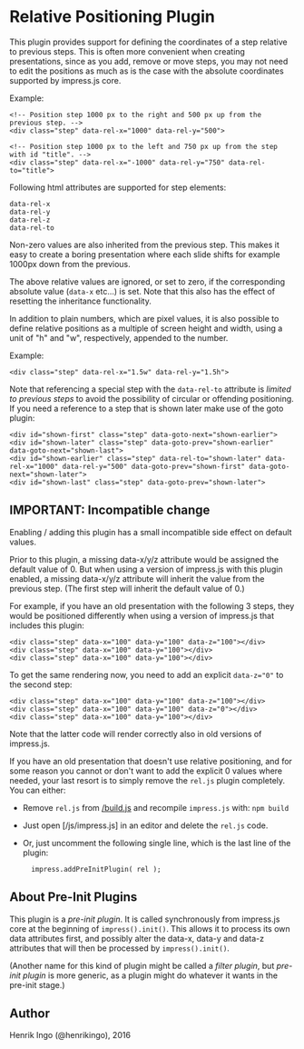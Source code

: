 Relative Positioning Plugin
===========================

This plugin provides support for defining the coordinates of a step relative
to previous steps. This is often more convenient when creating presentations,
since as you add, remove or move steps, you may not need to edit the positions
as much as is the case with the absolute coordinates supported by impress.js
core.

Example:

    <!-- Position step 1000 px to the right and 500 px up from the previous step. -->
    <div class="step" data-rel-x="1000" data-rel-y="500">
        
    <!-- Position step 1000 px to the left and 750 px up from the step with id "title". -->
    <div class="step" data-rel-x="-1000" data-rel-y="750" data-rel-to="title">

Following html attributes are supported for step elements:

    data-rel-x
    data-rel-y
    data-rel-z
    data-rel-to

Non-zero values are also inherited from the previous step. This makes it easy to 
create a boring presentation where each slide shifts for example 1000px down 
from the previous.

The above relative values are ignored, or set to zero, if the corresponding 
absolute value (`data-x` etc...) is set. Note that this also has the effect of
resetting the inheritance functionality.

In addition to plain numbers, which are pixel values, it is also possible to
define relative positions as a multiple of screen height and width, using
a unit of "h" and "w", respectively, appended to the number.

Example:

    <div class="step" data-rel-x="1.5w" data-rel-y="1.5h">

Note that referencing a special step with the `data-rel-to` attribute is *limited to previous steps* to avoid the possibility of circular or offending positioning.
If you need a reference to a step that is shown later make use of the goto plugin:


    <div id="shown-first" class="step" data-goto-next="shown-earlier">
    <div id="shown-later" class="step" data-goto-prev="shown-earlier" data-goto-next="shown-last">
    <div id="shown-earlier" class="step" data-rel-to="shown-later" data-rel-x="1000" data-rel-y="500" data-goto-prev="shown-first" data-goto-next="shown-later">
    <div id="shown-last" class="step" data-goto-prev="shown-later">


IMPORTANT: Incompatible change
------------------------------

Enabling / adding this plugin has a small incompatible side effect on default values.

Prior to this plugin, a missing data-x/y/z attribute would be assigned the default value of 0.
But when using a version of impress.js with this plugin enabled, a missing data-x/y/z attribute
will inherit the value from the previous step. (The first step will inherit the default value of 0.)

For example, if you have an old presentation with the following 3 steps, they would be positioned
differently when using a version of impress.js that includes this plugin:

    <div class="step" data-x="100" data-y="100" data-z="100"></div>
    <div class="step" data-x="100" data-y="100"></div>
    <div class="step" data-x="100" data-y="100"></div>

To get the same rendering now, you need to add an explicit `data-z="0"` to the second step:

    <div class="step" data-x="100" data-y="100" data-z="100"></div>
    <div class="step" data-x="100" data-y="100" data-z="0"></div>
    <div class="step" data-x="100" data-y="100"></div>

Note that the latter code will render correctly also in old versions of impress.js.

If you have an old presentation that doesn't use relative positioning, and for some reason you
cannot or don't want to add the explicit 0 values where needed, your last resort is to simply
remove the `rel.js` plugin completely. You can either:

* Remove `rel.js` from [/build.js](../../../build.js) and recompile `impress.js` with: `npm build`
* Just open [/js/impress.js] in an editor and delete the `rel.js` code.
* Or, just uncomment the following single line, which is the last line of the plugin:

        impress.addPreInitPlugin( rel );


About Pre-Init Plugins
----------------------

This plugin is a *pre-init plugin*. It is called synchronously from impress.js
core at the beginning of `impress().init()`. This allows it to process its own
data attributes first, and possibly alter the data-x, data-y and data-z attributes
that will then be processed by `impress().init()`.

(Another name for this kind of plugin might be called a *filter plugin*, but
*pre-init plugin* is more generic, as a plugin might do whatever it wants in
the pre-init stage.)


Author
------

Henrik Ingo (@henrikingo), 2016
